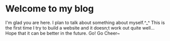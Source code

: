# Welcome to my blog

I'm glad you are here. I plan to talk about something about myself.^_^
This is the first time I try to build a website and it doesn;t work out quite well...
Hope that it can be better in the future.
Go! Go Cheer~
